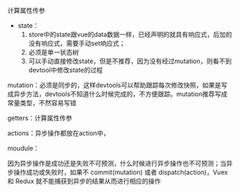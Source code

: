 计算属性传参

- state：
  1. store中的state跟vue的data数据一样，已经声明的就具有响应式，后加的没有响应式，需要手动set响应式；
  2. 必须是单一状态树
  3. 可以手动直接修改state，但是不推荐，因为没有经过mutation，则看不到devtool中修改state的过程



mutation：必须是同步的，这样devtools可以帮助跟踪每次修改快照，如果是写成异步方法，devtools不知道什么时候完成的，不方便跟踪。mutation推荐写成常量类型，不然容易写错

getters：计算属性传参

actions：异步操作都放在action中，

moudule：





因为异步操作是成功还是失败不可预测，什么时候进行异步操作也不可预测；当异步操作成功或失败时，如果不 commit(mutation) 或者 dispatch(action)，Vuex 和 Redux 就不能捕获到异步的结果从而进行相应的操作



